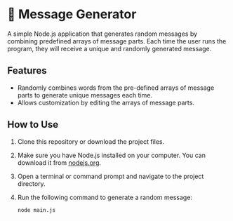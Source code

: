 # 📝 Message Generator

A simple Node.js application that generates random messages by combining predefined arrays of message parts. Each time the user runs the program, they will receive a unique and randomly generated message.

## Features

- Randomly combines words from the pre-defined arrays of message parts to generate unique messages each time.
- Allows customization by editing the arrays of message parts.

## How to Use

1. Clone this repository or download the project files.

2. Make sure you have Node.js installed on your computer. You can download it from [nodejs.org](https://nodejs.org/).

3. Open a terminal or command prompt and navigate to the project directory.

4. Run the following command to generate a random message:

   ```shell
   node main.js
